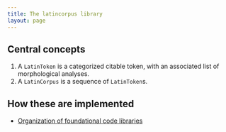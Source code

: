 ```yaml
---
title: The latincorpus library
layout: page
---
```


## Central concepts

1. A `LatinToken` is a categorized citable token, with an associated list of morphological analyses.
2. A `LatinCorpus` is a sequence of `LatinToken`s.

## How these are implemented

- [Organization of foundational code libraries](libraries/)
